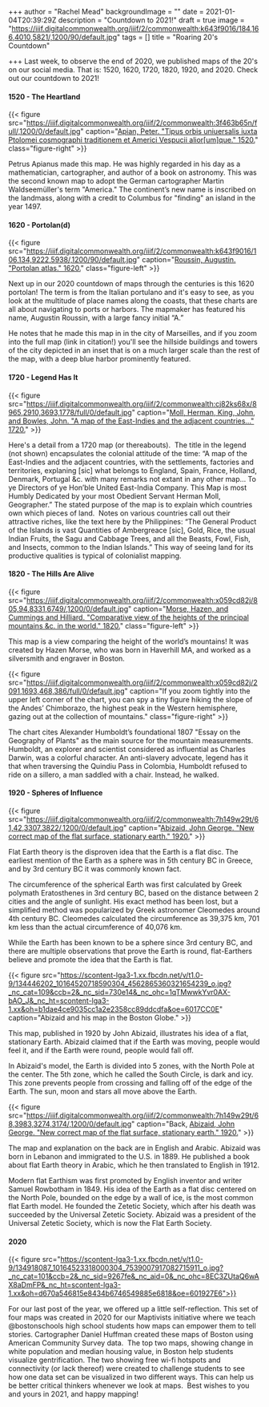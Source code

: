 +++
author = "Rachel Mead"
backgroundImage = ""
date = 2021-01-04T20:39:29Z
description = "Countdown to 2021!"
draft = true
image = "https://iiif.digitalcommonwealth.org/iiif/2/commonwealth:k643f9016/184,166,4010,5821/,1200/90/default.jpg"
tags = []
title = "Roaring 20's Countdown"

+++
Last week, to observe the end of 2020, we published maps of the 20's on our social media. That is: 1520, 1620, 1720, 1820, 1920, and 2020. Check out our countdown to 2021!

#### 1520 - The Heartland

{{< figure src="https://iiif.digitalcommonwealth.org/iiif/2/commonwealth:3f463b65n/full/,1200/0/default.jpg" caption="[Apian, Peter. "Tipus orbis uniuersalis iuxta Ptolomei cosmographi traditionem et Americi Vespucii alior\[um\]que." 1520.](https://collections.leventhalmap.org/search/commonwealth:3f462s24x)" class="figure-right" >}}

Petrus Apianus made this map. He was highly regarded in his day as a mathematician, cartographer, and author of a book on astronomy. This was the second known map to adopt the German cartographer Martin Waldseemüller's term "America." The continent’s new name is inscribed on the landmass, along with a credit to Columbus for "finding" an island in the year 1497.

#### 1620 - Portolan(d)

{{< figure src="https://iiif.digitalcommonwealth.org/iiif/2/commonwealth:k643f9016/106,134,9222,5938/,1200/90/default.jpg" caption="[Roussin, Augustin. "Portolan atlas." 1620.](https://collections.leventhalmap.org/book_viewer/commonwealth:q524n163k#1/6)" class="figure-left" >}}

Next up in our 2020 countdown of maps through the centuries is this 1620 portolan! The term is from the Italian portulano and it's easy to see, as you look at the multitude of place names along the coasts, that these charts are all about navigating to ports or harbors. The mapmaker has featured his name, Augustin Roussin, with a large fancy initial “A.”

He notes that he made this map in in the city of Marseilles, and if you zoom into the full map (link in citation!) you'll see the hillside buildings and towers of the city depicted in an inset that is on a much larger scale than the rest of the map, with a deep blue harbor prominently featured.

#### 1720 - Legend Has It

{{< figure src="https://iiif.digitalcommonwealth.org/iiif/2/commonwealth:cj82ks68x/8965,2910,3693,1778/full/0/default.jpg" caption="[Moll, Herman, King, John, and Bowles, John. "A map of the East-Indies and the adjacent countries..." 1720.](https://collections.leventhalmap.org/search/commonwealth:cj82ks67n)" >}}

Here's a detail from a 1720 map (or thereabouts).⁠
⁠
The title in the legend (not shown) encapsulates the colonial attitude of the time: “A map of the East-Indies and the adjacent countries, with the settlements, factories and territories, explaning \[sic\] what belongs to England, Spain, France, Holland, Denmark, Portugal &c. with many remarks not extant in any other map… To ye Directors of ye Hon’ble United East-India Company. This Map is most Humbly Dedicated by your most Obedient Servant Herman Moll, Geographer.” The stated purpose of the map is to explain which countries own which pieces of land.⁠
⁠
Notes on various countries call out their attractive riches, like the text here by the Philippines: “The General Product of the Islands is vast Quantities of Ambergreace \[sic\], Gold, Rice, the usual Indian Fruits, the Sagu and Cabbage Trees, and all the Beasts, Fowl, Fish, and Insects, common to the Indian Islands.” This way of seeing land for its productive qualities is typical of colonialist mapping.⁠

#### 1820 - The Hills Are Alive

{{< figure src="https://iiif.digitalcommonwealth.org/iiif/2/commonwealth:x059cd82j/805,94,8331,6749/,1200/0/default.jpg" caption="[Morse, Hazen, and Cummings and Hilliard. "Comparative view of the heights of the principal mountains &c. in the world." 1820.](https://collections.leventhalmap.org/search/commonwealth:x059cd818)" class="figure-left" >}}

This map is a view comparing the height of the world’s mountains! It was created by Hazen Morse, who was born in Haverhill MA, and worked as a silversmith and engraver in Boston.⁠

{{< figure src="https://iiif.digitalcommonwealth.org/iiif/2/commonwealth:x059cd82j/2091,1693,468,386/full/0/default.jpg" caption="If you zoom tightly into the upper left corner of the chart, you can spy a tiny figure hiking the slope of the Andes’ Chimborazo, the highest peak in the Western hemisphere, gazing out at the collection of mountains." class="figure-right" >}}

The chart cites Alexander Humboldt’s foundational 1807 "Essay on the Geography of Plants" as the main source for the mountain measurements. Humboldt, an explorer and scientist considered as influential as Charles Darwin, was a colorful character. An anti-slavery advocate, legend has it that when traversing the Quindiu Pass in Colombia, Humboldt refused to ride on a sillero, a man saddled with a chair. Instead, he walked.⁠

#### 1920 - Spheres of Influence

{{< figure src="https://iiif.digitalcommonwealth.org/iiif/2/commonwealth:7h149w29t/61,42,3307,3822/,1200/0/default.jpg" caption="[Abizaid, John George. "New correct map of the flat surface, stationary earth." 1920.](https://collections.leventhalmap.org/search/commonwealth:7h149w28j)" >}}

Flat Earth theory is the disproven idea that the Earth is a flat disc. The earliest mention of the Earth as a sphere was in 5th century BC in Greece, and by 3rd century BC it was commonly known fact.

The circumference of the spherical Earth was first calculated by Greek polymath Eratosthenes in 3rd century BC, based on the distance between 2 cities and the angle of sunlight. His exact method has been lost, but a simplified method was popularized by Greek astronomer Cleomedes around 4th century BC. Cleomedes calculated the circumference as 39,375 km, 701 km less than the actual circumference of 40,076 km.

While the Earth has been known to be a sphere since 3rd century BC, and there are multiple observations that prove the Earth is round, flat-Earthers believe and promote the idea that the Earth is flat.

{{< figure src="https://scontent-lga3-1.xx.fbcdn.net/v/t1.0-9/134446202_10164520718590304_4562865360321654239_o.jpg?_nc_cat=109&ccb=2&_nc_sid=730e14&_nc_ohc=1qTMwwkYvr0AX-bAO_J&_nc_ht=scontent-lga3-1.xx&oh=b1dae4ce9035cc1a2e2358cc89ddcdfa&oe=6017CC0E" caption="Abizaid and his map in the Boston Globe." >}}

This map, published in 1920 by John Abizaid, illustrates his idea of a flat, stationary Earth. Abizaid claimed that if the Earth was moving, people would feel it, and if the Earth were round, people would fall off.

In Abizaid's model, the Earth is divided into 5 zones, with the North Pole at the center. The 5th zone, which he called the South Circle, is dark and icy. This zone prevents people from crossing and falling off of the edge of the Earth. The sun, moon and stars all move above the Earth.

{{< figure src="https://iiif.digitalcommonwealth.org/iiif/2/commonwealth:7h149w29t/68,3983,3274,3174/,1200/0/default.jpg" caption="Back, [Abizaid, John George. "New correct map of the flat surface, stationary earth." 1920.](https://collections.leventhalmap.org/search/commonwealth:7h149w28j)" >}}

The map and explanation on the back are in English and Arabic. Abizaid was born in Lebanon and immigrated to the U.S. in 1889. He published a book about flat Earth theory in Arabic, which he then translated to English in 1912.

Modern flat Earthism was first promoted by English inventor and writer Samuel Rowbotham in 1849. His idea of the Earth as a flat disc centered on the North Pole, bounded on the edge by a wall of ice, is the most common flat Earth model. He founded the Zetetic Society, which after his death was succeeded by the Universal Zetetic Society. Abizaid was a president of the Universal Zetetic Society, which is now the Flat Earth Society.

#### 2020

{{< figure src="https://scontent-lga3-1.xx.fbcdn.net/v/t1.0-9/134918087_10164523318000304_7539007917082715911_o.jpg?_nc_cat=101&ccb=2&_nc_sid=9267fe&_nc_aid=0&_nc_ohc=8EC3ZUtaQ6wAX8aDmFP&_nc_ht=scontent-lga3-1.xx&oh=d670a546815e8434b6746549885e6818&oe=601927E6">}}

For our last post of the year, we offered up a little self-reflection. This set of four maps was created in 2020 for our Maptivists initiative where we teach @bostonschools high school students how maps can empower them to tell stories. Cartographer Daniel Huffman created these maps of Boston using American Community Survey data.⁠
⁠
The top two maps, showing change in white population and median housing value, in Boston help students visualize gentrification. The two showing free wi-fi hotspots and connectivity (or lack thereof) were created to challenge students to see how one data set can be visualized in two different ways. This can help us be better critical thinkers whenever we look at maps.⁠
⁠
Best wishes to you and yours in 2021, and happy mapping!